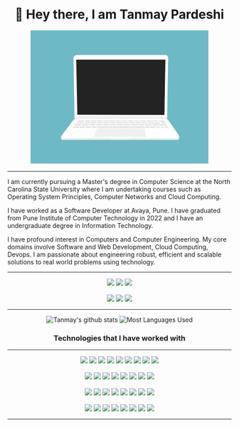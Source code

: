 <h1 align="center">
   👋 Hey there, I am Tanmay Pardeshi 
</h1>

<p align="center">
  <img src="./Laptop.gif" height=300 width=400>
</p>

<hr>

I am currently pursuing a Master's degree in Computer Science at the North Carolina State University where I am undertaking courses such as Operating System Principles, Computer Networks and Cloud Computing. 

I have worked as a Software Developer at Avaya, Pune. I have graduated from Pune Institute of Computer Technology in 2022 and I have an undergraduate degree in Information Technology.

I have profound interest in  Computers and Computer Engineering. My core domains involve Software and Web Development, Cloud Computing, Devops. I am passionate about engineering robust, efficient and scalable solutions to real world problems using technology.

<hr>

<div align="center">

[<img src="https://img.shields.io/badge/-tanmaypardeshi-c14438?style=for-the-badge&logo=Gmail&logoColor=white"/>](mailto:tanmaypardeshi@gmail.com) 
[<img src="https://img.shields.io/badge/linkedin-%230077B5.svg?&style=for-the-badge&logo=linkedin&logoColor=white" />](https://www.linkedin.com/in/tanmaypardeshi) 
[<img src="https://img.shields.io/badge/-tanmaypardeshi-1C2128?style=for-the-badge&logo=Github&logoColor=white"/>](https://github.com/tanmaypardeshi) 
<br>
<br>
<img src="https://img.shields.io/badge/ubuntu%2020-acer%20predator%20helios%20300-%23bc0024.svg?&style=for-the-badge&logo=ubuntu&logoColor=white" />
<img src="https://img.shields.io/badge/intel-core%20i5%208300H-%230071c5.svg?&style=for-the-badge&logo=intel&logoColor=white" />
<img src="https://img.shields.io/badge/nvidia-gtx1050ti-%2376B900.svg?&style=for-the-badge&logo=nvidia&logoColor=white" />
<hr>

![Tanmay's github stats](https://github-readme-stats.vercel.app/api?username=tanmaypardeshi&theme=dracula&show_icons=true&count_private=true&include_all_commits=true&line_height=24)
![Most Languages Used](https://github-readme-stats.vercel.app/api/top-langs/?username=tanmaypardeshi&theme=dracula&layout=compact&langs_count=8)

<h3 align="center">Technologies that I have worked with</h3>
<hr>

<img src="https://img.shields.io/badge/c%20-%230080ff.svg?&style=for-the-badge&logo=c&logoColor=white" />
<img src="https://img.shields.io/badge/C++%20-%2300599C.svg?&style=for-the-badge&logo=c%2B%2B&logoColor=white" />
<img src="https://img.shields.io/badge/Java-%23f89820.svg?&style=for-the-badge&logo=openjdk&logoColor=white" />
<img src="https://img.shields.io/badge/python%20-%234b8bbe.svg?&style=for-the-badge&logo=python&logoColor=white" />
<img src="https://img.shields.io/badge/javascript%20-%23323330.svg?&style=for-the-badge&logo=javascript&logoColor=%23F7DF1E" />
<img src="https://img.shields.io/badge/TypeScript-007ACC?style=for-the-badge&logo=typescript&logoColor=white"/>
<img src="https://img.shields.io/badge/Go-79D4FD?style=for-the-badge&logo=go&logoColor=white"/>
<img src="https://img.shields.io/badge/shell_script%20-%23F05033.svg?&style=for-the-badge&logo=gnu-bash&logoColor=white" />
<img src="https://img.shields.io/badge/markdown-%23000000.svg?&style=for-the-badge&logo=markdown&logoColor=white" />
<br>
<br>
<img src="https://img.shields.io/badge/django%20-%23092e20.svg?&style=for-the-badge&logo=django&logoColor=white" />
<img src="https://img.shields.io/badge/flask%20-%23121011.svg?&style=for-the-badge&logo=flask&logoColor=white" />
<img src="https://img.shields.io/badge/node.js%20-%233c873a.svg?&style=for-the-badge&logo=node.js&logoColor=white" />
<img src="https://img.shields.io/badge/express.js%20-%2343853D.svg?&style=for-the-badge&logo=express&logoColor=white" />
<img src="https://img.shields.io/badge/spring%20boot-%236DB33F.svg?style=for-the-badge&logo=spring-boot&logoColor=white" />
<img src="https://img.shields.io/badge/mysql-%2300758f.svg?&style=for-the-badge&logo=mysql&logoColor=white" />
<img src="https://img.shields.io/badge/MongoDB-%234DB33D.svg?&style=for-the-badge&logo=mongodb&logoColor=white" />
<img src="https://img.shields.io/badge/postgres-%23316192.svg?&style=for-the-badge&logo=postgresql&logoColor=white" />


<br>
<br>
<img src="https://img.shields.io/badge/html5%20-%23E34F26.svg?&style=for-the-badge&logo=html5&logoColor=white" />
<img src="https://img.shields.io/badge/css3%20-%231572B6.svg?&style=for-the-badge&logo=css3&logoColor=white" />
<img src="https://img.shields.io/badge/react%20-%2320232a.svg?&style=for-the-badge&logo=react&logoColor=%2361DAFB" />
 <img src="https://img.shields.io/badge/Redux-593D88?style=for-the-badge&logo=redux&logoColor=white"/>
<img src="https://img.shields.io/badge/jquery%20-%230769AD.svg?&style=for-the-badge&logo=jquery&logoColor=white" />
<img src="https://img.shields.io/badge/bootstrap%20-%23563D7C.svg?&style=for-the-badge&logo=bootstrap&logoColor=white" />
<img src="https://img.shields.io/badge/material%20ui%20-%230081CB.svg?&style=for-the-badge&logo=material-ui&logoColor=white" />
<img src="https://img.shields.io/badge/Ant Design%20-%231890ff.svg?&style=for-the-badge&logo=ant-design&logoColor=%2361DAFB" />
<br>
<br>
<img src="https://img.shields.io/badge/git%20-%23F05033.svg?&style=for-the-badge&logo=git&logoColor=white" />
<img src="https://img.shields.io/badge/github%20-%23121011.svg?&style=for-the-badge&logo=github&logoColor=white" />
<img src="https://img.shields.io/badge/GitLab-%23fca326.svg?&style=for-the-badge&logo=gitlab&logoColor=white" />
<img src="https://img.shields.io/badge/nginx%20-%23009639.svg?&style=for-the-badge&logo=nginx&logoColor=white" />
<img src="https://img.shields.io/badge/azure%20-%231572B6.svg?&style=for-the-badge&logo=microsoft-azure&logoColor=white" />
<img src="https://img.shields.io/badge/AWS%20-%23FF9900.svg?&style=for-the-badge&logo=amazon-aws&logoColor=white" />
<img src="https://img.shields.io/badge/Netlify-00C7B7?style=for-the-badge&logo=netlify&logoColor=white"/>
<img src="https://img.shields.io/badge/docker%20-%230db7ed.svg?&style=for-the-badge&logo=docker&logoColor=white"/>

<hr>
